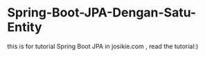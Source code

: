 # Spring-Boot-JPA-Dengan-Satu-Entity
this is for tutorial Spring Boot JPA in josikie.com , read the tutorial:)
